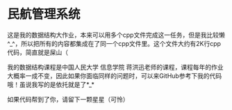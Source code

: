 # 民航管理系统
这是我的数据结构大作业，本来可以用多个cpp文件完成这一任务，但是我比较懒^_^，所以把所有的内容都集成在了同一个cpp文件里。这个文件大约有2K行cpp代码，简直就是屎山（


我的数据结构课程是中国人民大学 信息学院 蒋洪迅老师的课程，课程每年的作业大概率一成不变，因此如果你面临同样的问题时，可以来GitHub参考下我的代码哦！虽说我写的是依托就是了*_*


如果代码帮到了你，请留下一颗星星（可怜）
